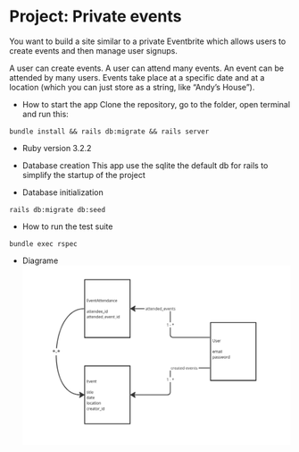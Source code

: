 # Project: Private events
You want to build a site similar to a private Eventbrite which allows users to create events and then manage user signups.

A user can create events. A user can attend many events. An event can be attended by many users. Events take place at a specific date and at a location (which you can just store as a string, like “Andy’s House”).

* How to start the app
Clone the repository, go to the folder, open terminal and run this:
```console
bundle install && rails db:migrate && rails server
```

* Ruby version
3.2.2

* Database creation
This app use the sqlite the default db for rails to simplify the startup of the project

* Database initialization
```console
rails db:migrate db:seed
```

* How to run the test suite
```console
bundle exec rspec 
```

* Diagrame
![Alt text](public/diagrame.png)
